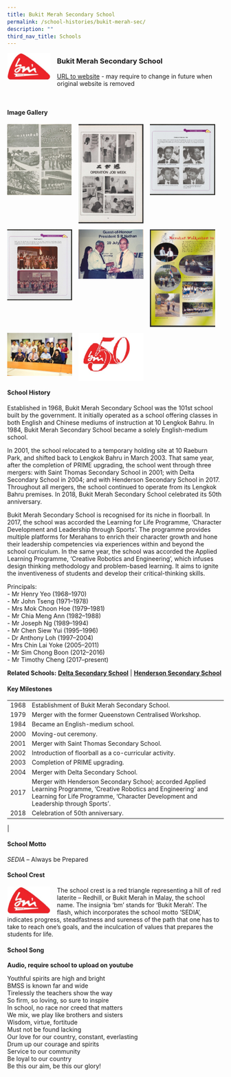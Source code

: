 ```yaml
---
title: Bukit Merah Secondary School
permalink: /school-histories/bukit-merah-sec/
description: ""
third_nav_title: Schools
---
```

<img src="/images/bukitmerahsec1.jpg" style="width:20%;margin-right:15px;" align = "left">

### **Bukit Merah Secondary School**
[URL to website](http://www.bukitmerahsec.moe.edu.sg/) - may require to change in future when original website is removed

<br clear="left">

#### **Image Gallery**

<p><a href="/images/bukitmerahsec2.jpg">  
<img src="/images/bukitmerahsec2.jpg" style="width:30%;margin-right:15px;" align = "left">
</a></p>

<p><a href="/images/bukitmerahsec3.jpg">  
<img src="/images/bukitmerahsec3.jpg" style="width:30%;margin-right:15px;" align = "left">
</a></p>

<p><a href="/images/bukitmerahsec4.jpg">  
<img src="/images/bukitmerahsec4.jpg" style="width:30%;margin-right:15px;" align = "left">
</a></p>

<br clear="left">

<p><a href="/images/bukitmerahsec5.jpg">  
<img src="/images/bukitmerahsec5.jpg" style="width:30%;margin-right:15px;" align = "left">
</a></p>

<p><a href="/images/bukitmerahsec6.jpg">  
<img src="/images/bukitmerahsec6.jpg" style="width:30%;margin-right:15px;" align = "left">
</a></p>

<p><a href="/images/bukitmerahsec7.jpg">  
<img src="/images/bukitmerahsec7.jpg" style="width:30%;margin-right:15px;" align = "left">
</a></p>

<br clear="left">

<p><a href="/images/bukitmerahsec8.jpg">  
<img src="/images/bukitmerahsec8.jpg" style="width:30%;margin-right:15px;" align = "left">
</a></p>

<p><a href="/images/bukitmerahsec9.jpg">  
<img src="/images/bukitmerahsec9.jpg" style="width:30%;margin-right:15px;" align = "left">
</a></p>

<br clear="left">

#### **School History**
Established in 1968, Bukit Merah Secondary School was the 101st school built by the government. It initially operated as a school offering classes in both English and Chinese mediums of instruction at 10 Lengkok Bahru. In 1984, Bukit Merah Secondary School became a solely English-medium school.

In 2001, the school relocated to a temporary holding site at 10 Raeburn Park, and shifted back to Lengkok Bahru in March 2003. That same year, after the completion of PRIME upgrading, the school went through three mergers: with Saint Thomas Secondary School in 2001; with Delta Secondary School in 2004; and with Henderson Secondary School in 2017. Throughout all mergers, the school continued to operate from its Lengkok Bahru premises. In 2018, Bukit Merah Secondary School celebrated its 50th anniversary.

Bukit Merah Secondary School is recognised for its niche in floorball. In 2017, the school was accorded the Learning for Life Programme, ‘Character Development and Leadership through Sports’. The programme provides multiple platforms for Merahans to enrich their character growth and hone their leadership competencies via experiences within and beyond the school curriculum. In the same year, the school was accorded the Applied Learning Programme, ‘Creative Robotics and Engineering’, which infuses design thinking methodology and problem-based learning. It aims to ignite the inventiveness of students and develop their critical-thinking skills.

Principals:<br>
\- Mr Henry Yeo (1968–1970)<br>
\- Mr John Tseng (1971–1978)<br>
\- Mrs Mok Choon Hoe (1979–1981)<br>
\- Mr Chia Meng Ann (1982–1988)<br>
\- Mr Joseph Ng (1989–1994)<br>
\- Mr Chen Siew Yui (1995–1996)<br>
\- Dr Anthony Loh (1997–2004)<br>
\- Mrs Chin Lai Yoke (2005–2011)<br>
\- Mr Sim Chong Boon (2012–2016)<br>
\- Mr Timothy Cheng (2017–present)

**Related Schools:** **[Delta Secondary School](/school-histories/delta-sec/)** \| **[Henderson Secondary School](/school-histories/henderson-sec/)**

#### **Key Milestones**

|  |  |
|:---:|---|
| 1968 | Establishment of Bukit Merah Secondary School. |
| 1979 | Merger with the former Queenstown Centralised Workshop. |
| 1984 | Became an English-medium school. |
| 2000 | Moving-out ceremony. |
| 2001 | Merger with Saint Thomas Secondary School. |
| 2002 | Introduction of floorball as a co-curricular activity. |
| 2003 | Completion of PRIME upgrading. |
| 2004 | Merger with Delta Secondary School. |
| 2017 | Merger with Henderson Secondary School; accorded Applied Learning Programme, ‘Creative Robotics and Engineering’ and Learning for Life Programme, ‘Character Development and Leadership through Sports’. |
| 2018 | Celebration of 50th anniversary. |
|

#### **School Motto**
_SEDIA_ – Always be Prepared

#### **School Crest**
<img src="/images/bukitmerahsec1.jpg" style="width:20%;margin-right:15px;" align = "left">

The school crest is a red triangle representing a hill of red laterite – Redhill, or Bukit Merah in Malay, the school name. The insignia ‘bm’ stands for ‘Bukit Merah’. The flash, which incorporates the school motto ‘SEDIA’, indicates progress, steadfastness and sureness of the path that one has to take to reach one’s goals, and the inculcation of values that prepares the students for life.

#### **School Song**
**Audio, require school to upload on youtube**

Youthful spirits are high and bright<br>
BMSS is known far and wide<br>
Tirelessly the teachers show the way<br>
So firm, so loving, so sure to inspire<br>
In school, no race nor creed that matters<br>
We mix, we play like brothers and sisters<br>
Wisdom, virtue, fortitude<br>
Must not be found lacking<br>
Our love for our country, constant, everlasting<br>
Drum up our courage and spirits<br>
Service to our community<br>
Be loyal to our country<br>
Be this our aim, be this our glory!